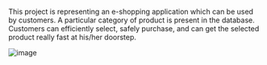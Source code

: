 This project is representing an e-shopping application which can be used by customers. A particular category of product is present in the database. Customers can efficiently select, safely purchase, and can get the selected product really fast at his/her doorstep.

![image](https://user-images.githubusercontent.com/46960431/112830021-98abbb00-90af-11eb-9f76-05bd85c168e0.png)
